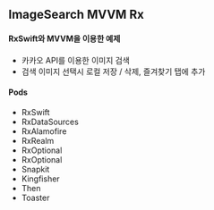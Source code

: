 ## ImageSearch MVVM Rx

#### RxSwift와 MVVM을 이용한 예제

- 카카오 API를 이용한 이미지 검색
- 검색 이미지 선택시 로컬 저장 / 삭제, 즐겨찾기 탭에 추가

#### Pods

- RxSwift
- RxDataSources
- RxAlamofire
- RxRealm
- RxOptional
- RxOptional
- Snapkit
- Kingfisher
- Then
- Toaster

